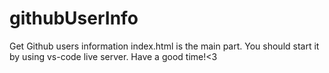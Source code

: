 # githubUserInfo
Get Github users information
index.html is the main part. You should start it by using vs-code live server.
Have a good time!<3
